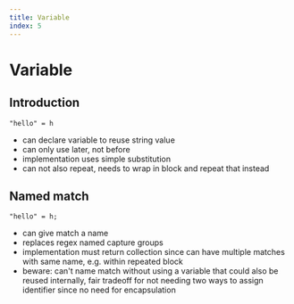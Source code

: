```yaml
---
title: Variable
index: 5
---
```

# Variable



## Introduction

```
"hello" = h
```

- can declare variable to reuse string value
- can only use later, not before
- implementation uses simple substitution
- can not also repeat, needs to wrap in block and repeat that instead



## Named match

```
"hello" = h;
```

- can give match a name
- replaces regex named capture groups
- implementation must return collection since can have multiple matches with same name, e.g. within repeated block
- beware: can't name match without using a variable that could also be reused internally, fair tradeoff for not needing two ways to assign identifier since no need for encapsulation
